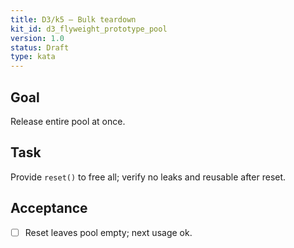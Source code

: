 ```yaml
---
title: D3/k5 — Bulk teardown
kit_id: d3_flyweight_prototype_pool
version: 1.0
status: Draft
type: kata
---
```

## Goal
Release entire pool at once.
## Task
Provide `reset()` to free all; verify no leaks and reusable after reset.
## Acceptance
- [ ] Reset leaves pool empty; next usage ok.